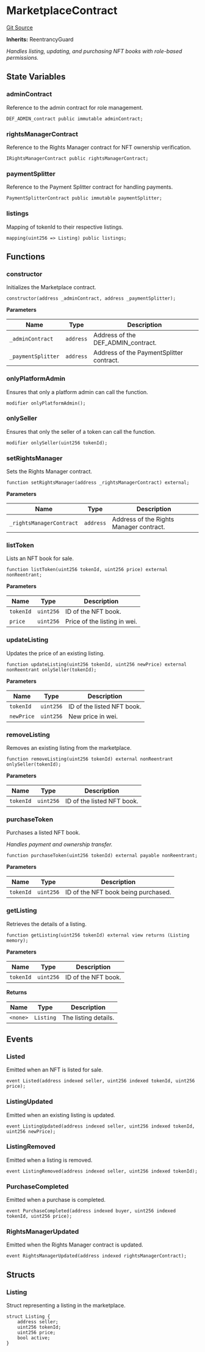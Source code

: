 # MarketplaceContract
[Git Source](https://github.com/mashavaverova/SFFxBlockChain/blob/1a11961746d5aa74c4ca6848c29f0cddff0517ce/src/MarketPlace_contract.sol)

**Inherits:**
ReentrancyGuard

*Handles listing, updating, and purchasing NFT books with role-based permissions.*


## State Variables
### adminContract
Reference to the admin contract for role management.


```solidity
DEF_ADMIN_contract public immutable adminContract;
```


### rightsManagerContract
Reference to the Rights Manager contract for NFT ownership verification.


```solidity
IRightsManagerContract public rightsManagerContract;
```


### paymentSplitter
Reference to the Payment Splitter contract for handling payments.


```solidity
PaymentSplitterContract public immutable paymentSplitter;
```


### listings
Mapping of tokenId to their respective listings.


```solidity
mapping(uint256 => Listing) public listings;
```


## Functions
### constructor

Initializes the Marketplace contract.


```solidity
constructor(address _adminContract, address _paymentSplitter);
```
**Parameters**

|Name|Type|Description|
|----|----|-----------|
|`_adminContract`|`address`|Address of the DEF_ADMIN_contract.|
|`_paymentSplitter`|`address`|Address of the PaymentSplitter contract.|


### onlyPlatformAdmin

Ensures that only a platform admin can call the function.


```solidity
modifier onlyPlatformAdmin();
```

### onlySeller

Ensures that only the seller of a token can call the function.


```solidity
modifier onlySeller(uint256 tokenId);
```

### setRightsManager

Sets the Rights Manager contract.


```solidity
function setRightsManager(address _rightsManagerContract) external;
```
**Parameters**

|Name|Type|Description|
|----|----|-----------|
|`_rightsManagerContract`|`address`|Address of the Rights Manager contract.|


### listToken

Lists an NFT book for sale.


```solidity
function listToken(uint256 tokenId, uint256 price) external nonReentrant;
```
**Parameters**

|Name|Type|Description|
|----|----|-----------|
|`tokenId`|`uint256`|ID of the NFT book.|
|`price`|`uint256`|Price of the listing in wei.|


### updateListing

Updates the price of an existing listing.


```solidity
function updateListing(uint256 tokenId, uint256 newPrice) external nonReentrant onlySeller(tokenId);
```
**Parameters**

|Name|Type|Description|
|----|----|-----------|
|`tokenId`|`uint256`|ID of the listed NFT book.|
|`newPrice`|`uint256`|New price in wei.|


### removeListing

Removes an existing listing from the marketplace.


```solidity
function removeListing(uint256 tokenId) external nonReentrant onlySeller(tokenId);
```
**Parameters**

|Name|Type|Description|
|----|----|-----------|
|`tokenId`|`uint256`|ID of the listed NFT book.|


### purchaseToken

Purchases a listed NFT book.

*Handles payment and ownership transfer.*


```solidity
function purchaseToken(uint256 tokenId) external payable nonReentrant;
```
**Parameters**

|Name|Type|Description|
|----|----|-----------|
|`tokenId`|`uint256`|ID of the NFT book being purchased.|


### getListing

Retrieves the details of a listing.


```solidity
function getListing(uint256 tokenId) external view returns (Listing memory);
```
**Parameters**

|Name|Type|Description|
|----|----|-----------|
|`tokenId`|`uint256`|ID of the NFT book.|

**Returns**

|Name|Type|Description|
|----|----|-----------|
|`<none>`|`Listing`|The listing details.|


## Events
### Listed
Emitted when an NFT is listed for sale.


```solidity
event Listed(address indexed seller, uint256 indexed tokenId, uint256 price);
```

### ListingUpdated
Emitted when an existing listing is updated.


```solidity
event ListingUpdated(address indexed seller, uint256 indexed tokenId, uint256 newPrice);
```

### ListingRemoved
Emitted when a listing is removed.


```solidity
event ListingRemoved(address indexed seller, uint256 indexed tokenId);
```

### PurchaseCompleted
Emitted when a purchase is completed.


```solidity
event PurchaseCompleted(address indexed buyer, uint256 indexed tokenId, uint256 price);
```

### RightsManagerUpdated
Emitted when the Rights Manager contract is updated.


```solidity
event RightsManagerUpdated(address indexed rightsManagerContract);
```

## Structs
### Listing
Struct representing a listing in the marketplace.


```solidity
struct Listing {
    address seller;
    uint256 tokenId;
    uint256 price;
    bool active;
}
```

